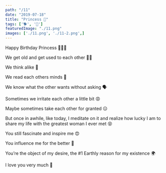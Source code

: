 ```yaml
---
path: "/11"
date: "2019-07-18"
title: "Princess 👸"
tags: ['🐕', '📝']
featuredImage: "./11.png"
images: ['./11.png', './11-2.png',]
---
```

Happy Birthday Princess 👸🎉👸

We get old and get used to each other 👵👴

We think alike 💭

We read each others minds 🤯

We know what the other wants without asking 🗣

Sometimes we irritate each other a little bit 😡

Maybe sometimes take each other for granted 😑

But once in awhile, like today, I meditate on it and realize how lucky I am to share my life with the greatest woman I ever met 😵

You still fascinate and inspire me 😍

You influence me for the better 💪

You’re the object of my desire, the #1 Earthly reason for my existence 🌍

I love you very much 💏
